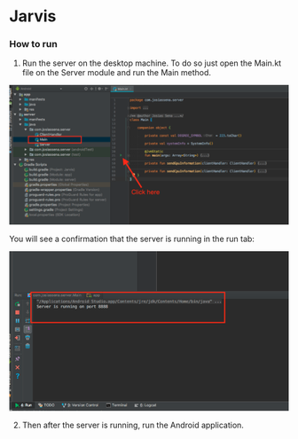 # Jarvis

### How to run

1. Run the server on the desktop machine. To do so just open the Main.kt
file on the Server module and run the Main method.

![](screenshots/first_step.png)

You will see a confirmation that the server is running in the run tab:

![](screenshots/running_server.png)


2. Then after the server is running, run the Android application.
